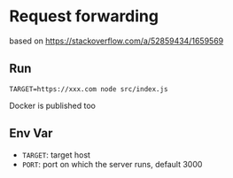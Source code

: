 # Request forwarding

based on https://stackoverflow.com/a/52859434/1659569

## Run

`TARGET=https://xxx.com node src/index.js`

Docker is published too

## Env Var

* `TARGET`: target host
* `PORT`: port on which the server runs, default 3000


